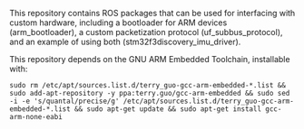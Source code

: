 This repository contains ROS packages that can be used for
interfacing with custom hardware, including a bootloader
for ARM devices (arm_bootloader), a custom packetization
protocol (uf_subbus_protocol), and an example of using both
(stm32f3discovery_imu_driver).

This repository depends on the GNU ARM Embedded Toolchain,
installable with:

    sudo rm /etc/apt/sources.list.d/terry_guo-gcc-arm-embedded-*.list && sudo add-apt-repository -y ppa:terry.guo/gcc-arm-embedded && sudo sed -i -e 's/quantal/precise/g' /etc/apt/sources.list.d/terry_guo-gcc-arm-embedded-*.list && sudo apt-get update && sudo apt-get install gcc-arm-none-eabi
